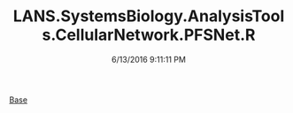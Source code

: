 ﻿---
title: LANS.SystemsBiology.AnalysisTools.CellularNetwork.PFSNet.R
date: 6/13/2016 9:11:11 PM
---

[Base](T-LANS.SystemsBiology.AnalysisTools.CellularNetwork.PFSNet.R.Base.html)
